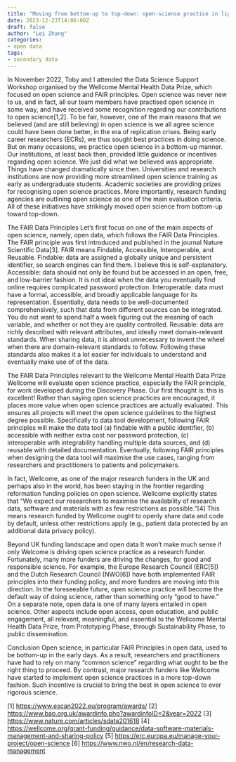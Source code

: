 ```yaml
---
title: "Moving from bottom-up to top-down: open-science practice in light of research funder’s perspective"
date: 2023-12-23T14:06:00Z
draft: false
author: "Lei Zhang"
categories:
- open data
tags:
- secondary data
---
```


In November 2022, Toby and I attended the Data Science Support Workshop organised by the Wellcome Mental Health Data Prize, which focused on open science and FAIR principles. Open science was never new to us, and in fact, all our team members have practised open science in some way, and have received some recognition regarding our contributions to open science[1,2]. 
To be fair, however, one of the main reasons that we believed (and are still believing) in open science is we all agree science could have been done better, in the era of replication crises. Being early career researchers (ECRs), we thus sought best practices in doing science. But on many occasions, we practice open science in a bottom-up manner. Our institutions, at least back then, provided little guidance or incentives regarding open science. We just did what we believed was appropriate.
Things have changed dramatically since then. Universities and research institutions are now providing more streamlined open science training as early as undergraduate students. Academic societies are providing prizes for recognising open science practices. More importantly, research funding agencies are outlining open science as one of the main evaluation criteria. All of these initiatives have strikingly moved open science from bottom-up toward top-down. 

The FAIR Data Principles
Let’s first focus on one of the main aspects of open science, namely, open data, which follows the FAIR Data Principles. The FAIR principle was first introduced and published in the journal Nature Scientific Data[3]. FAIR means Findable, Accessible, Interoperable, and Reusable. Findable: data are assigned a globally unique and persistent identifier, so search engines can find them. I believe this is self-explanatory. Accessible: data should not only be found but be accessed in an open, free, and low-barrier fashion. It is not ideal when the data you eventually find online requires complicated password protection. Interoperable: data must have a formal, accessible, and broadly applicable language for its representation. Essentially, data needs to be well-documented comprehensively, such that data from different sources can be integrated. You do not want to spend half a week figuring out the meaning of each variable, and whether or not they are quality controlled. Reusable: data are richly described with relevant attributes, and ideally meet domain-relevant standards. When sharing data, it is almost unnecessary to invent the wheel when there are domain-relevant standards to follow. Following these standards also makes it a lot easier for individuals to understand and eventually make use of of the data. 

The FAIR Data Principles relevant to the Wellcome Mental Health Data Prize
Wellcome will evaluate open science practice, especially the FAIR principle, for work developed during the Discovery Phase. Our first thought is: this is excellent! Rather than saying open science practices are encouraged, it places more value when open science practices are actually evaluated. This ensures all projects will meet the open science guidelines to the highest degree possible. Specifically to data tool development, following FAIR principles will make the data tool (a) findable with a public identifier, (b) accessible with neither extra cost nor password protection, (c) interoperable with integrability handling multiple data sources, and (d) reusable with detailed documentation. Eventually, following FAIR principles when designing the data tool will maximise the use cases, ranging from researchers and practitioners to patients and policymakers.

In fact, Wellcome, as one of the major research funders in the UK and perhaps also in the world, has been staying in the frontier regarding reformation funding policies on open science. Wellcome explicitly states that “We expect our researchers to maximise the availability of research data, software and materials with as few restrictions as possible.”[4] This means research funded by Wellcome ought to openly share data and code by default, unless other restrictions apply (e.g., patient data protected by an additional data privacy policy).  


Beyond UK funding landscape and open data
It won’t make much sense if only Welcome is driving open science practice as a research funder. Fortunately, many more funders are driving the changes, for good and responsible science. For example, the Europe Research Council (ERC[5]) and the Dutch Research Council (NWO[6]) have both implemented FAIR principles into their funding policy, and more funders are moving into this direction. In the foreseeable future, open science practice will become the default way of doing science, rather than something only “good to have.” 
On a separate note, open data is one of many layers entailed in open science. Other aspects include open access, open education, and public engagement, all relevant, meaningful, and essential to the Wellcome Mental Health Data Prize, from Prototyping Phase, through Sustainability Phase, to public dissemination. 


Conclusion
Open science, in particular FAIR Principles in open data, used to be bottom-up in the early days. As a result, researchers and practitioners have had to rely on many “common science” regarding what ought to be the right thing to proceed. By contrast, major research funders like Wellcome have started to implement open science practices in a more top-down fashion. Such incentive is crucial to bring the best in open science to ever rigorous science. 


[1] https://www.escan2022.eu/program/awards/
[2] https://www.bap.org.uk/awardinfo.php?awardinfoID=2&year=2022
[3] https://www.nature.com/articles/sdata201618
[4] https://wellcome.org/grant-funding/guidance/data-software-materials-management-and-sharing-policy
[5] https://erc.europa.eu/manage-your-project/open-science
[6] https://www.nwo.nl/en/research-data-management
